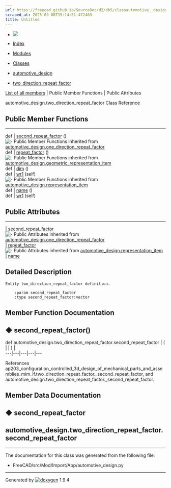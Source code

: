 ```yaml
---
url: https://freecad.github.io/SourceDoc/d2/db5/classautomotive__design_1_1two__direction__repeat__factor.html
scraped_at: 2025-09-08T15:14:51.472463
title: Untitled
---
```


  * [ ![](https://www.freecad.org/svg/logo-freecad.svg) ](https://freecadweb.org "FreeCAD")
  * [Index](../../index.html "Index")
  * [Modules](../../modules.html "Modules list")
  * [Classes](../../annotated.html "Annotated list")

  * [automotive_design](../../d4/ddf/namespaceautomotive__design.html)
  * [two_direction_repeat_factor](../../d2/db5/classautomotive__design_1_1two__direction__repeat__factor.html)

[List of all members](../../d3/d6b/classautomotive__design_1_1two__direction__repeat__factor-members.html) | Public Member Functions | Public Attributes

automotive_design.two_direction_repeat_factor Class Reference

##  Public Member Functions  
  
---  
def | [second_repeat_factor](../../d2/db5/classautomotive__design_1_1two__direction__repeat__factor.html#a13a3d17b97842bdb0c89a3df5cfcf9b6) ()  
![-](../../closed.png) Public Member Functions inherited from
[automotive_design.one_direction_repeat_factor](../../d0/d6e/classautomotive__design_1_1one__direction__repeat__factor.html)  
def | [repeat_factor](../../d0/d6e/classautomotive__design_1_1one__direction__repeat__factor.html#a5874b07747525f4d568090b5967a5436) ()  
![-](../../closed.png) Public Member Functions inherited from
[automotive_design.geometric_representation_item](../../de/d5e/classautomotive__design_1_1geometric__representation__item.html)  
def | [dim](../../de/d5e/classautomotive__design_1_1geometric__representation__item.html#aef245618450610e88788dcaea46ad742) ()  
def | [wr1](../../de/d5e/classautomotive__design_1_1geometric__representation__item.html#a9677d2be5fc5c7c8ccb6819380198bbc) (self)  
![-](../../closed.png) Public Member Functions inherited from
[automotive_design.representation_item](../../d3/d20/classautomotive__design_1_1representation__item.html)  
def | [name](../../d3/d20/classautomotive__design_1_1representation__item.html#a33b5812d92aa0d107b4fd4274c17b9d9) ()  
def | [wr1](../../d3/d20/classautomotive__design_1_1representation__item.html#af350c19fc5e5763d4991494a99d979ed) (self)  
  
##  Public Attributes  
  
---  
|
[second_repeat_factor](../../d2/db5/classautomotive__design_1_1two__direction__repeat__factor.html#a49a41f65770a3701d36124eeb6f4d8f7)  
![-](../../closed.png) Public Attributes inherited from
[automotive_design.one_direction_repeat_factor](../../d0/d6e/classautomotive__design_1_1one__direction__repeat__factor.html)  
|
[repeat_factor](../../d0/d6e/classautomotive__design_1_1one__direction__repeat__factor.html#a87127e8b6b654785be594894fe505fb2)  
![-](../../closed.png) Public Attributes inherited from
[automotive_design.representation_item](../../d3/d20/classautomotive__design_1_1representation__item.html)  
|
[name](../../d3/d20/classautomotive__design_1_1representation__item.html#a3d48fe912053adaf5f187b606fa81c87)  
  
## Detailed Description

    
    
    Entity two_direction_repeat_factor definition.
    
        :param second_repeat_factor
        :type second_repeat_factor:vector

## Member Function Documentation

## ◆ second_repeat_factor()

def automotive_design.two_direction_repeat_factor.second_repeat_factor  | ( | | ) |   
---|---|---|---|---  
  
References
ap203_configuration_controlled_3d_design_of_mechanical_parts_and_assemblies_mim_lf.two_direction_repeat_factor._second_repeat_factor,
and automotive_design.two_direction_repeat_factor._second_repeat_factor.

## Member Data Documentation

## ◆ second_repeat_factor

automotive_design.two_direction_repeat_factor.second_repeat_factor  
---  
  
* * *

The documentation for this class was generated from the following file:

  * FreeCAD/src/Mod/Import/App/automotive_design.py

* * *

Generated by
[![doxygen](../../doxygen.svg)](https://www.doxygen.org/index.html) 1.9.4

